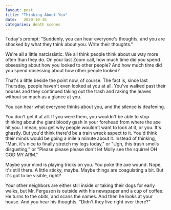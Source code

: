```yaml
---
layout: post
title: "Thinking About You"
date:   2020-10-16
categories: death scenes
---
```

Today's prompt: "Suddenly, you can hear everyone's thoughts, and you are shocked by what they think about you. Write their thoughts."

We're all a little narcissistic. We all think people think about us way more often than they do. On your last Zoom call, how much time did you spend obsessing about how you looked to other people? And how much time did you spend obsessing about how other people looked?

That's a little beside the point now, of course. The fact is, since last Thursday, people haven't even looked at you at all. You've walked past their houses and they continued taking out the trash and raking the leaves without so much as a glance at you. 

You can hear what everyone thinks about you, and the silence is deafening.

You don't get it at all. If you were them, you wouldn't be able to stop thinking about the giant bloody gash in your forehead from where the axe hit you. I mean, you get why people wouldn't want to look at it, or you. It's ghastly. But you'd think there'd be a train wreck aspect to it. You'd think their minds would be going a mile a minute about it. Instead of thinking, "Man, it's nice to finally stretch my legs today," or "Ugh, this trash smells disgusting," or "Please please please don't let Molly see the squirrel OH GOD MY ARM."

Maybe your mind is playing tricks on you. You poke the axe wound. Nope, it's still there. A little sticky, maybe. Maybe things are coagulating a bit. But it's got to be visible, right?

Your other neighbors are either still inside or taking their dogs for early walks, but Mr. Ferguson is outside with his newspaper and a cup of coffee. He turns to the obits, and scans the names. And then he looks at your house. And you hear his thoughts. "Didn't they live right over there?"
